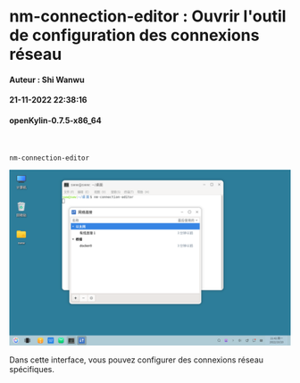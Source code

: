 # nm-connection-editor : Ouvrir l'outil de configuration des connexions réseau
#### Auteur : Shi Wanwu
#### 21-11-2022 22:38:16
#### openKylin-0.7.5-x86_64

&emsp;

```bash
nm-connection-editor
```

![image](./assets/打开网络连接配置工具/ok-bash-nm-connection-editor-1.png)

Dans cette interface, vous pouvez configurer des connexions réseau spécifiques.

&emsp;